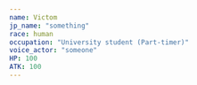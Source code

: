 ```yaml
---
name: Victom
jp_name: "something"
race: human
occupation: "University student (Part-timer)"
voice_actor: "someone"
HP: 100
ATK: 100
---
```


